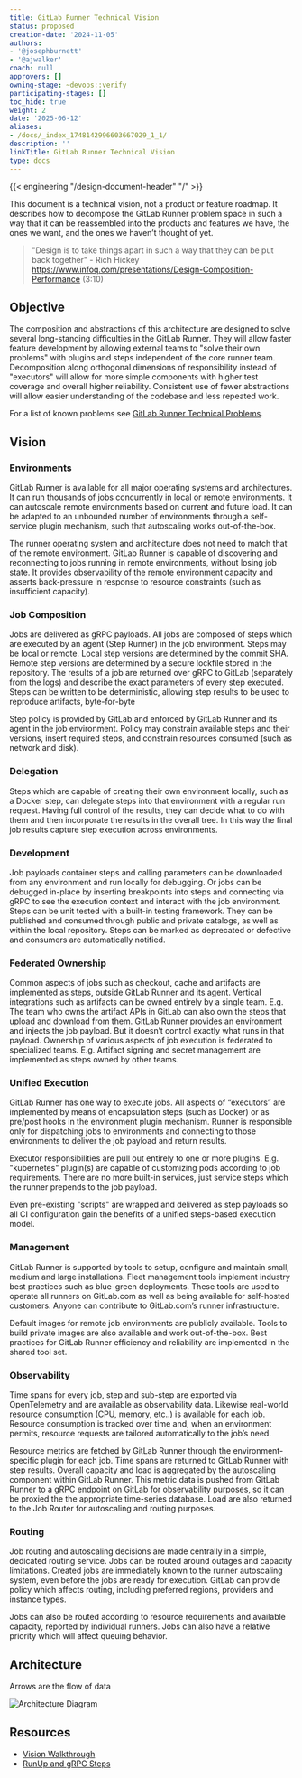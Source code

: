 ```yaml
---
title: GitLab Runner Technical Vision
status: proposed
creation-date: '2024-11-05'
authors:
- '@josephburnett'
- '@ajwalker'
coach: null
approvers: []
owning-stage: ~devops::verify
participating-stages: []
toc_hide: true
weight: 2
date: '2025-06-12'
aliases:
- /docs/_index_1748142996603667029_1_1/
description: ''
linkTitle: GitLab Runner Technical Vision
type: docs
---
```


{{< engineering "/design-document-header" "/" >}}

This document is a technical vision, not a product or feature
roadmap. It describes how to decompose the GitLab Runner problem space
in such a way that it can be reassembled into the products and
features we have, the ones we want, and the ones we haven’t thought of
yet.

> "Design is to take things apart in such a way that they can be put
> back together" - Rich Hickey
> https://www.infoq.com/presentations/Design-Composition-Performance
> (3:10)

## Objective ##

The composition and abstractions of this architecture are designed to
solve several long-standing difficulties in the GitLab Runner. They
will allow faster feature development by allowing external teams to
"solve their own problems" with plugins and steps independent of the
core runner team. Decomposition along orthogonal dimensions of
responsibility instead of "executors" will allow for more simple
components with higher test coverage and overall higher reliability.
Consistent use of fewer abstractions will allow easier understanding
of the codebase and less repeated work.

For a list of known problems see [GitLab Runner Technical Problems](./problems.md).

## Vision ##

### Environments ###

GitLab Runner is available for all major operating systems and
architectures. It can run thousands of jobs concurrently in local or
remote environments. It can autoscale remote environments based on
current and future load. It can be adapted to an unbounded number of
environments through a self-service plugin mechanism, such that
autoscaling works out-of-the-box.

The runner operating system and architecture does not need to match
that of the remote environment. GitLab Runner is capable of
discovering and reconnecting to jobs running in remote environments,
without losing job state. It provides observability of the remote
environment capacity and asserts back-pressure in response to resource
constraints (such as insufficient capacity).

### Job Composition ###

Jobs are delivered as gRPC payloads. All jobs are composed of steps
which are executed by an agent (Step Runner) in the job
environment. Steps may be local or remote. Local step versions are
determined by the commit SHA. Remote step versions are determined by a
secure lockfile stored in the repository. The results of a job are
returned over gRPC to GitLab (separately from the logs) and describe
the exact parameters of every step executed. Steps can be written to
be deterministic, allowing step results to be used to reproduce
artifacts, byte-for-byte

Step policy is provided by GitLab and enforced by GitLab Runner and
its agent in the job environment. Policy may constrain available steps
and their versions, insert required steps, and constrain resources
consumed (such as network and disk).

### Delegation ###

Steps which are capable of creating their own environment locally,
such as a Docker step, can delegate steps into that environment with a
regular run request. Having full control of the results, they
can decide what to do with them and then incorporate the results in
the overall tree. In this way the final job results capture step
execution across environments.

### Development ###

Job payloads container steps and calling parameters can be downloaded
from any environment and run locally for debugging. Or jobs can be
debugged in-place by inserting breakpoints into steps and connecting
via gRPC to see the execution context and interact with the job
environment. Steps can be unit tested with a built-in testing
framework. They can be published and consumed through public and
private catalogs, as well as within the local repository. Steps can be
marked as deprecated or defective and consumers are automatically
notified.

### Federated Ownership ###

Common aspects of jobs such as checkout, cache and artifacts are
implemented as steps, outside GitLab Runner and its agent. Vertical
integrations such as artifacts can be owned entirely by a single
team. E.g. The team who owns the artifact APIs in GitLab can also own
the steps that upload and download from them. GitLab Runner provides
an environment and injects the job payload. But it doesn’t control
exactly what runs in that payload. Ownership of various aspects of job
execution is federated to specialized teams. E.g. Artifact signing and
secret management are implemented as steps owned by other teams.

### Unified Execution ###

GitLab Runner has one way to execute jobs. All aspects of “executors”
are implemented by means of encapsulation steps (such as Docker) or as
pre/post hooks in the environment plugin mechanism. Runner is
responsible only for dispatching jobs to environments and connecting
to those environments to deliver the job payload and return results.

Executor responsibilities are pull out entirely to one or more
plugins. E.g. "kubernetes" plugin(s) are capable of customizing pods
according to job requirements. There are no more built-in services,
just service steps which the runner prepends to the job payload.

Even pre-existing "scripts" are wrapped and delivered as step payloads
so all CI configuration gain the benefits of a unified steps-based
execution model.

### Management ###

GitLab Runner is supported by tools to setup, configure and maintain
small, medium and large installations. Fleet management tools
implement industry best practices such as blue-green
deployments. These tools are used to operate all runners on GitLab.com
as well as being available for self-hosted customers. Anyone can
contribute to GitLab.com’s runner infrastructure.

Default images for remote job environments are publicly
available. Tools to build private images are also available and work
out-of-the-box. Best practices for GitLab Runner efficiency and
reliability are implemented in the shared tool set.

### Observability ###

Time spans for every job, step and sub-step are exported via
OpenTelemetry and are available as observability data. Likewise
real-world resource consumption (CPU, memory, etc..) is available for
each job. Resource consumption is tracked over time and, when an
environment permits, resource requests are tailored automatically to
the job’s need.

Resource metrics are fetched by GitLab Runner through the
environment-specific plugin for each job. Time spans are returned to
GitLab Runner with step results. Overall capacity and load is
aggregated by the autoscaling component within GitLab Runner. This
metric data is pushed from GitLab Runner to a gRPC endpoint on GitLab
for observability purposes, so it can be proxied the the appropriate
time-series database. Load are also returned to the Job Router for
autoscaling and routing purposes.

### Routing ###

Job routing and autoscaling decisions are made centrally in a simple,
dedicated routing service. Jobs can be routed around outages and
capacity limitations. Created jobs are immediately known to the runner
autoscaling system, even before the jobs are ready for
execution. GitLab can provide policy which affects routing, including
preferred regions, providers and instance types.

Jobs can also be routed according to resource requirements and
available capacity, reported by individual runners. Jobs can also have
a relative priority which will affect queuing behavior.

## Architecture ##

Arrows are the flow of data

![Architecture Diagram](/images/handbook/engineering/architecture/design-documents/runner_technical_vision/tech-arch.drawio.png)

## Resources ##

- [Vision Walkthrough](https://www.youtube.com/watch?v=CTw3edURsoE)
- [RunUp and gRPC Steps](https://youtu.be/qkXcL1ulwtY)
